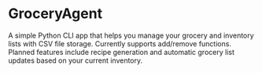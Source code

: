 # GroceryAgent
A simple Python CLI app that helps you manage your grocery and inventory lists with CSV file storage. Currently supports add/remove functions. Planned features include recipe generation and automatic grocery list updates based on your current inventory.

